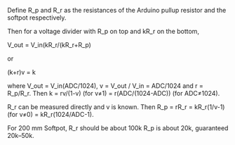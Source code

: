 Define R_p and R_r as the resistances of the Arduino pullup resistor and the softpot respectively.

Then for a voltage divider with R_p on top and kR_r on the bottom, 

V_out = V_in(kR_r/(kR_r+R_p)

or

(k+r)v = k

where V_out = V_in(ADC/1024), v = V_out / V_in = ADC/1024 and r = R_p/R_r. Then k = rv/(1-v) (for v≠1) = r(ADC/(1024-ADC)) (for ADC≠1024).

R_r can be measured directly and v is known. Then R_p = rR_r = kR_r(1/v-1) (for v≠0) = kR_r(1024/ADC-1). 

For 200 mm Softpot, R_r should be about 100k R_p is about 20k, guaranteed 20k–50k.


